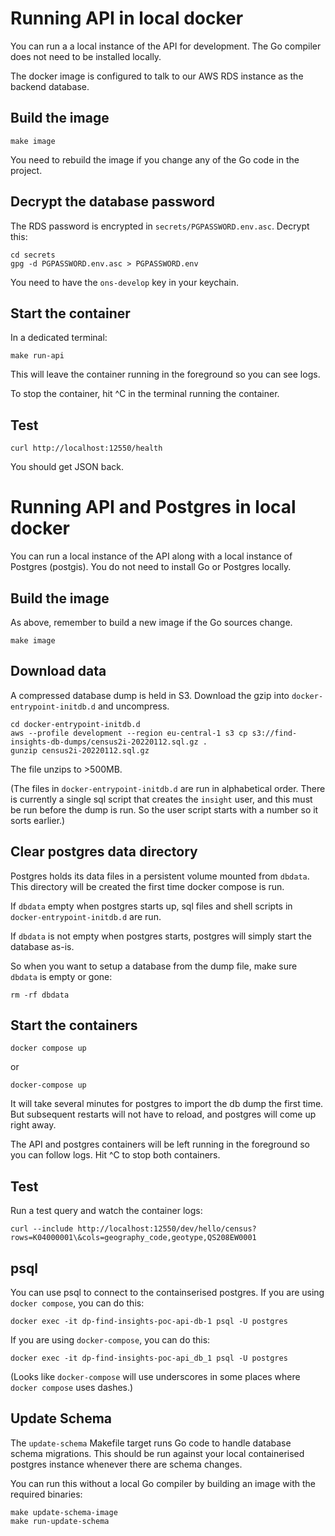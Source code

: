 # Running API in local docker

You can run a a local instance of the API for development.
The Go compiler does not need to be installed locally.

The docker image is configured to talk to our AWS RDS instance as the backend database.

## Build the image

```shell
make image
```

You need to rebuild the image if you change any of the Go code in the project.

## Decrypt the database password

The RDS password is encrypted in `secrets/PGPASSWORD.env.asc`.
Decrypt this:

```shell
cd secrets
gpg -d PGPASSWORD.env.asc > PGPASSWORD.env
```
You need to have the `ons-develop` key in your keychain.

## Start the container

In a dedicated terminal:

```shell
make run-api
```

This will leave the container running in the foreground so you can see logs.

To stop the container, hit ^C in the terminal running the container.

## Test

```shell
curl http://localhost:12550/health
```

You should get JSON back.

# Running API and Postgres in local docker

You can run a local instance of the API along with a local instance of Postgres (postgis).
You do not need to install Go or Postgres locally.

## Build the image

As above, remember to build a new image if the Go sources change.

```
make image
```

## Download data

A compressed database dump is held in S3.
Download the gzip into `docker-entrypoint-initdb.d` and uncompress.

```
cd docker-entrypoint-initdb.d
aws --profile development --region eu-central-1 s3 cp s3://find-insights-db-dumps/census2i-20220112.sql.gz .
gunzip census2i-20220112.sql.gz
```

The file unzips to >500MB.

(The files in `docker-entrypoint-initdb.d` are run in alphabetical order.
There is currently a single sql script that creates the `insight` user, and this must be run before the dump is run.
So the user script starts with a number so it sorts earlier.)

## Clear postgres data directory

Postgres holds its data files in a persistent volume mounted from `dbdata`.
This directory will be created the first time docker compose is run.

If `dbdata` empty when postgres starts up, sql files and shell scripts in `docker-entrypoint-initdb.d` are run.

If `dbdata` is not empty when postgres starts, postgres will simply start the database as-is.

So when you want to setup a database from the dump file, make sure `dbdata` is empty or gone:

```
rm -rf dbdata
```

## Start the containers

```
docker compose up
```
or
```
docker-compose up
```

It will take several minutes for postgres to import the db dump the first time.
But subsequent restarts will not have to reload, and postgres will come up right away.

The API and postgres containers will be left running in the foreground so you can follow logs.
Hit ^C to stop both containers.

## Test

Run a test query and watch the container logs:

```
curl --include http://localhost:12550/dev/hello/census?rows=K04000001\&cols=geography_code,geotype,QS208EW0001
```

## psql

You can use psql to connect to the containserised postgres.
If you are using `docker compose`, you can do this:

```
docker exec -it dp-find-insights-poc-api-db-1 psql -U postgres
```

If you are using `docker-compose`, you can do this:

```
docker exec -it dp-find-insights-poc-api_db_1 psql -U postgres
```

(Looks like `docker-compose` will use underscores in some places where `docker compose` uses dashes.)

## Update Schema

The `update-schema` Makefile target runs Go code to handle database schema migrations.
This should be run against your local containerised postgres instance whenever there are schema changes.

You can run this without a local Go compiler by building an image with the required binaries:

```
make update-schema-image
make run-update-schema
```
